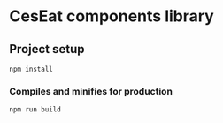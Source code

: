 # CesEat components library

## Project setup
```
npm install
```

### Compiles and minifies for production
```
npm run build
```
